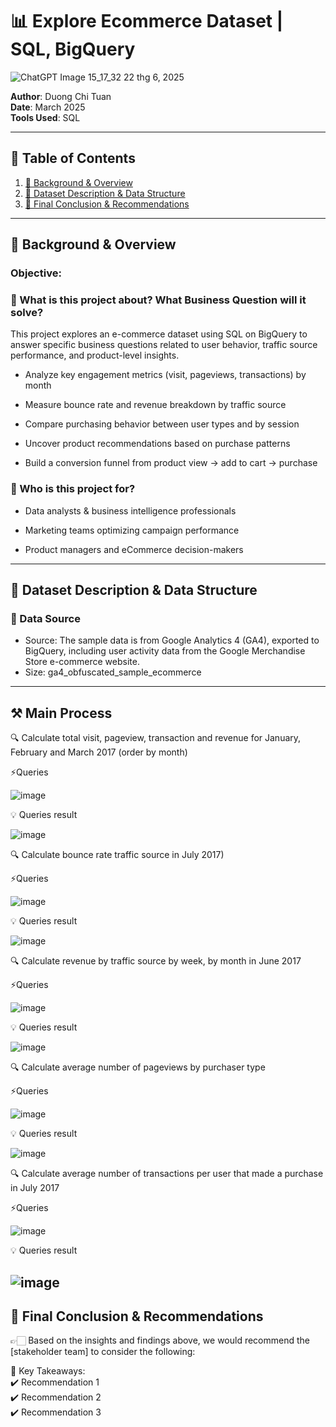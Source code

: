 # 📊 Explore Ecommerce Dataset | SQL, BigQuery 

![ChatGPT Image 15_17_32 22 thg 6, 2025](https://github.com/user-attachments/assets/c3229216-4711-472e-a44d-f43257134274)

**Author**: Duong Chi Tuan  
**Date**: March 2025  
**Tools Used**: SQL

---

## 📑 Table of Contents  
1. [📌 Background & Overview](#-background--overview)  
2. [📂 Dataset Description & Data Structure](#-dataset-description--data-structure)  
3. [🔎 Final Conclusion & Recommendations](#-final-conclusion--recommendations)

---

## 📌 Background & Overview  

### Objective:
### 📖 What is this project about? What Business Question will it solve?

This project explores an e-commerce dataset using SQL on BigQuery to answer specific business questions related to user behavior, traffic source performance, and product-level insights. 

- Analyze key engagement metrics (visit, pageviews, transactions) by month 

- Measure bounce rate and revenue breakdown by traffic source

- Compare purchasing behavior between user types and by session

- Uncover product recommendations based on purchase patterns

- Build a conversion funnel from product view → add to cart → purchase

### 👤 Who is this project for?  

- Data analysts & business intelligence professionals

- Marketing teams optimizing campaign performance

- Product managers and eCommerce decision-makers
 
---

## 📂 Dataset Description & Data Structure  

### 📌 Data Source  
- Source: The sample data is from Google Analytics 4 (GA4), exported to BigQuery, including user activity data from the Google Merchandise Store e-commerce website.  
- Size: ga4_obfuscated_sample_ecommerce

---

## ⚒️ Main Process

🔍 Calculate total visit, pageview, transaction and revenue for January, February and March 2017 (order by month)

⚡Queries

![image](https://github.com/user-attachments/assets/5f08feb7-1b99-45d5-9c81-29107b458ec9)

💡 Queries result  

![image](https://github.com/user-attachments/assets/64503f79-f4a3-47eb-be5c-a779368c71fc)

🔍 Calculate bounce rate traffic source in July 2017)

⚡Queries

![image](https://github.com/user-attachments/assets/628a909a-55f2-4c96-bf54-a113628247f7)

💡 Queries result

![image](https://github.com/user-attachments/assets/50b14315-dba5-4ac7-9633-861dc172abf8)

🔍 Calculate revenue by traffic source by week, by month in June 2017

⚡Queries

![image](https://github.com/user-attachments/assets/551a8fb4-163a-4d5d-9033-748b50df4060)


💡 Queries result

![image](https://github.com/user-attachments/assets/b9740ada-2c20-468d-9a59-c24be96dc3a9)

🔍 Calculate average number of pageviews by purchaser type

⚡Queries

![image](https://github.com/user-attachments/assets/46aa5537-ca7d-48ab-a6cc-9a3224f4017a)

💡 Queries result

![image](https://github.com/user-attachments/assets/5c8a70d4-40e1-4771-9bd6-6612289227de)

🔍 Calculate average number of transactions per user that made a purchase in July 2017

⚡Queries

![image](https://github.com/user-attachments/assets/95291c41-a6cf-47d3-b768-572cf7a9fa3e)

💡 Queries result

![image](https://github.com/user-attachments/assets/5c8a70d4-40e1-4771-9bd6-6612289227de)
---

## 🔎 Final Conclusion & Recommendations  

👉🏻 Based on the insights and findings above, we would recommend the [stakeholder team] to consider the following:  

📌 Key Takeaways:  
✔️ Recommendation 1  
✔️ Recommendation 2  
✔️ Recommendation 3
